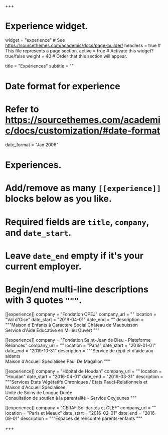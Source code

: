 +++
# Experience widget.
widget = "experience"  # See https://sourcethemes.com/academic/docs/page-builder/
headless = true  # This file represents a page section.
active = true  # Activate this widget? true/false
weight = 40  # Order that this section will appear.

title = "Expériences"
subtitle = ""

# Date format for experience
#   Refer to https://sourcethemes.com/academic/docs/customization/#date-format
date_format = "Jan 2006"

# Experiences.
#   Add/remove as many `[[experience]]` blocks below as you like.
#   Required fields are `title`, `company`, and `date_start`.
#   Leave `date_end` empty if it's your current employer.
#   Begin/end multi-line descriptions with 3 quotes `"""`.
[[experience]]
  company = "Fondation OPEJ"
  company_url = ""
  location = "Val d'Oise"
  date_start = "2019-04-01"
  date_end = ""
  description = """Maison d'Enfants à Caractère Social Château de Maubuisson<br>
  Service d'Aide Educative en Milieu Ouvert
  """

[[experience]]
  company = "Fondation Saint-Jean de Dieu - Plateforme Reliances"
  company_url = ""
  location = "Paris"
  date_start = "2019-01-01"
  date_end = "2019-10-31"
  description = """Service de répit et d'aide aux aidants<br>
  Maison d'Accueil Spécialisée Paul De Magallon
  """

[[experience]]
  company = "Hôpital de Houdan"
  company_url = ""
  location = "Houdan"
  date_start = "2016-04-01"
  date_end = "2019-03-31"
  description = """Services Etats Végétatifs Chroniques / Etats Pauci-Relationnels et Maison d'Accueil Spécialisée<br>
  Unité de Soins de Longue Durée<br>
  Consultation de soutien à la parentalité - Service Oxyjeunes
  """

[[experience]]
  company = "CERAF Solidarités et CLEF"
  company_url = ""
  location = "Paris et Meaux"
  date_start = "2016-02-01"
  date_end = "2016-09-01"
  description = """Espaces de rencontre parents-enfants
  """

+++
